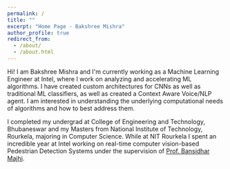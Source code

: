 ```yaml
---
permalink: /
title: ""
excerpt: "Home Page - Bakshree Mishra"
author_profile: true
redirect_from: 
  - /about/
  - /about.html
---
```


Hi! I am Bakshree Mishra and I'm currently working as a Machine Learning Engineer at Intel, where I work on analyzing and accelerating ML algorithms. I have created custom architectures for CNNs as well as traditional ML classifiers, as well as created a Context Aware Voice/NLP agent. I am interested in understanding the underlying computational needs of algorithms and how to best address them.

I completed my undergrad at College of Engineering and Technology, Bhubaneswar and my Masters from National Institute of Technology, Rourkela, majoring in Computer Science. While at NIT Rourkela I spent an incredible year at Intel working on real-time computer vision-based Pedestrian Detection Systems under the supervision of [Prof. Bansidhar Majhi](https://www.nitrkl.ac.in/FProfile.aspx?bmajhi). 